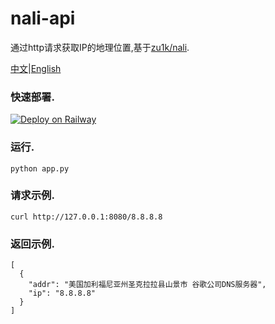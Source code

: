 # nali-api
通过http请求获取IP的地理位置,基于[zu1k/nali](https://github.com/zu1k/nali.git).

[中文](README_zh.md)|[English](README.md)

### 快速部署.
[![Deploy on Railway](https://railway.app/button.svg)](https://railway.app/template/rQNQTh?referralCode=TF5qcU)

### 运行.
```shell
python app.py
```

### 请求示例.
```shell
curl http://127.0.0.1:8080/8.8.8.8
```

### 返回示例.
```shell
[
  {
    "addr": "美国加利福尼亚州圣克拉拉县山景市 谷歌公司DNS服务器",
    "ip": "8.8.8.8"
  }
]
```